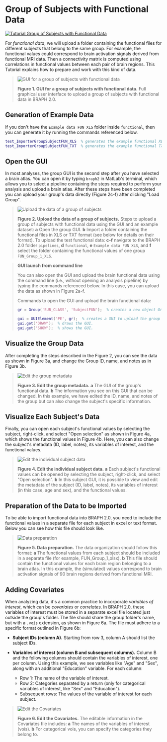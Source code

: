 # Group of Subjects with Functional Data

[![Tutorial Group of Subjects with Functional Data](https://img.shields.io/badge/PDF-Download-red?style=flat-square&logo=adobe-acrobat-reader)](tut_gr_fun.pdf)

For *functional data*, we will upload a folder containing the functional files for different subjects that belong to the same group. For example, the functional values could correspond to brain activation signals derived from functional MRI data. Then a connectivity matrix is computed using correlations in functional values between each pair of brain regions. 
This Tutorial explains how to prepare and work with this kind of data.

> ![GUI for a group of subjects with functional data](fig01.jpg)
> 
> **Figure 1. GUI for a group of subjects with functional data.**
> Full graphical user interface to upload a group of subjects with functional data in BRAPH 2.0.

## Generation of Example Data

If you don't have the `Example data FUN XLS` folder inside `functional`, then you can generate it by running the commands referenced below.

```matlab
test_ImporterGroupSubjectFUN_XLS  % generates the example functional XLS data folder.
test_ImporterGroupSubjectFUN_TXT  % generates the example functional TXT data folder.
```

## Open the GUI

In most analyses, the group GUI is the second step after you have selected a brain atlas. You can open it by typing `braph2` in MatLab's terminal, which allows you to select a pipeline containing the steps required to perform your analysis and upload a brain atlas. After these steps have been completed you can upload your group's data directly (Figure 2c-f) after clicking "Load Group". 

> ![Upload the data of a group of subjects](fig02.jpg)
> 
> **Figure 2. Upload the data of a group of subjects.**
> Steps to upload a group of subjects with functional data using the GUI and an example dataset:
> **a** Open the group GUI.
> **b** Import a folder containing the functional files in XLS or TXT format (see below for details on their format).
> To upload the test functional data:
> **c-f** navigate to the BRAPH 2.0 folder `pipelines`, **d** `functional`, **e** `Example data FUN XLS`, and **f** select the folder containing the functional values of one group `FUN_Group_1_XLS`.
 
> **GUI launch from command line**
> 
> You can also open the GUI and upload the brain functional data using the command line (i.e., without opening an analysis pipeline) by typing the commands referenced below. In this case, you can upload the data as shown in Figure 2a-f.
> 
> Commands to open the GUI and upload the brain functional data:
> 
> ```matlab
> gr = Group('SUB_CLASS', 'SubjectFUN');  % creates a new object Group to use functional values for assessing connectivity i.e., SubjectFUN.
> 
> gui = GUIElement('PE', gr);  % creates a GUI to upload the group data.
> gui.get('DRAW');  % draws the GUI.
> gui.get('SHOW');  % shows the GUI.
> ```

## Visualize the Group Data

After completing the steps described in the Figure 2, you can see the data as shown in Figure 3a, and change the Group ID, name, and notes as in Figure 3b.

> ![Edit the group metadata](fig03.jpg)
> 
> **Figure 3. Edit the group metadata.** 
> **a** The GUI of the group's functional data.
> **b** The information you see on this GUI that can be changed. In this example, we have edited the ID, name, and notes of the group but can also change the subject's specific information.

## Visualize Each Subject's Data

Finally, you can open each subject's functional values by selecting the subject, right-click, and select "Open selection" as shown in Figure 4a, which shows the functional values in Figure 4b. Here, you can also change the subject's metadata (ID, label, notes), its variables of interest, and the functional values.

> ![Edit the individual subject data](fig04.jpg)
> 
> **Figure 4. Edit the individual subject data.** 
> **a** Each subject's functional values can be opened by selecting the subject,  right-click, and select "Open selection".
> **b** In this subject GUI, it is possible to view and edit the metadata of the subject (ID, label, notes), its variables of interest (in this case, age and sex), and the functional values. 

## Preparation of the Data to be Imported

To be able to import functional data into BRAPH 2.0, you need to include the functional values in a separate file for each subject in excel or text format. Below you can see how this file should look like.

> ![Data preparation](fig05.jpg)
>
> **Figure 5. Data preparation.**
> The data organization should follow this format:
> **a** The functional values from each subject should be included in a separate file (for example, FUN_Group_1_xlsx). 
> **b** This file should contain the functional values for each brain region belonging to a brain atlas. In this example, the (simulated) values correspond to brain activation signals of 90 brain regions derived from functional MRI.
 
## Adding Covariates

When analyzing data, it's a common practice to incorporate *variables of interest*, which can be *covariates* or *correlates*. In BRAPH 2.0, these variables of interest must be stored in a separate excel file located just outside the group's folder. The file should share the group folder's name, but with a `.vois` extension, as shown in Figure 6a. The file must adhere to a specific format outlined in Figure 6b:

- **Subject IDs (column A).** Starting from row 3, column A should list the subject IDs.
  
- **Variables of interest (column B and subsequent columns).** Column B and the following columns should contain the variables of interest, one per column. Using this example, we see variables like "Age" and "Sex", along with an additional "Education" variable. For each column:
  - Row 1: The name of the variable of interest.
  - Row 2: Categories separated by a return (only for categorical variables of interest, like "Sex" and "Education").
  - Subsequent rows: The values of the variable of interest for each subject.

> ![Edit the Covariates](fig06.jpg)
>
> **Figure 6. Edit the Covariates.**
> The editable information in the Covariates file includes:
> **a** The names of the variables of interest (vois).
> **b** For categorical vois, you can specify the categories they belong to.

